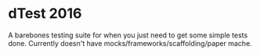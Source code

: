 # dTest 2016
A barebones testing suite for when you just need to get some simple tests done.
Currently doesn't have mocks/frameworks/scaffolding/paper mache.

